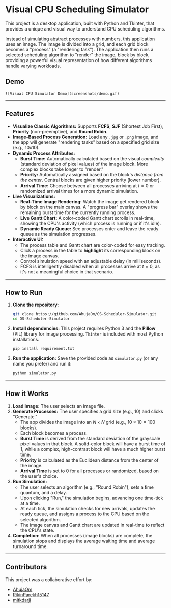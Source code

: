 # Visual CPU Scheduling Simulator

This project is a desktop application, built with Python and Tkinter, that provides a unique and visual way to understand CPU scheduling algorithms.

Instead of simulating abstract processes with numbers, this application uses an image. The image is divided into a grid, and each grid block becomes a "process" (a "rendering task"). The application then runs a selected scheduling algorithm to "render" the image, block by block, providing a powerful visual representation of how different algorithms handle varying workloads.

## Demo

`![Visual CPU Simulator Demo](screenshots/demo.gif)`

---

## Features

* **Visualize Classic Algorithms:** Supports **FCFS**, **SJF** (Shortest Job First), **Priority** (non-preemptive), and **Round Robin**.
* **Image-Based Process Generation:** Load any `.jpg` or `.png` image, and the app will generate "rendering tasks" based on a specified grid size (e.g., 10x10).
* **Dynamic Process Attributes:**
    * **Burst Time:** Automatically calculated based on the visual *complexity* (standard deviation of pixel values) of the image block. More complex blocks take longer to "render."
    * **Priority:** Automatically assigned based on the block's *distance from the center*. Central blocks are given higher priority (lower number).
    * **Arrival Time:** Choose between all processes arriving at $t=0$ or randomized arrival times for a more dynamic simulation.
* **Live Visualizations:**
    * **Real-Time Image Rendering:** Watch the image get rendered block by block on the main canvas. A "progress bar" overlay shows the remaining burst time for the currently running process.
    * **Live Gantt Chart:** A color-coded Gantt chart scrolls in real-time, showing the CPU's activity (which process is running or if it's idle).
    * **Dynamic Ready Queue:** See processes enter and leave the ready queue as the simulation progresses.
* **Interactive UI:**
    * The process table and Gantt chart are color-coded for easy tracking.
    * Click a process in the table to **highlight** its corresponding block on the image canvas.
    * Control simulation speed with an adjustable delay (in milliseconds).
    * FCFS is intelligently disabled when all processes arrive at $t=0$, as it's not a meaningful choice in that scenario.

---

## How to Run

1.  **Clone the repository:**
    ```sh
    git clone https://github.com/AhujaOm/OS-Scheduler-Simulator.git
    cd OS-Scheduler-Simulator
    ```

2.  **Install dependencies:**
    This project requires Python 3 and the **Pillow** (PIL) library for image processing. `Tkinter` is included with most Python installations.
    ```sh
    pip install requirement.txt
    ```

3.  **Run the application:**
    Save the provided code as `simulator.py` (or any name you prefer) and run it:
    ```sh
    python simulator.py
    ```

---

## How it Works

1.  **Load Image:** The user selects an image file.
2.  **Generate Processes:** The user specifies a grid size (e.g., 10) and clicks "Generate."
    * The app divides the image into an $N \times N$ grid (e.g., $10 \times 10 = 100$ blocks).
    * Each block becomes a process.
    * **Burst Time** is derived from the standard deviation of the grayscale pixel values in that block. A solid-color block will have a burst time of 1, while a complex, high-contrast block will have a much higher burst time.
    * **Priority** is calculated as the Euclidean distance from the center of the image.
    * **Arrival Time** is set to 0 for all processes or randomized, based on the user's choice.
3.  **Run Simulation:**
    * The user selects an algorithm (e.g., "Round Robin"), sets a time quantum, and a delay.
    * Upon clicking "Run," the simulation begins, advancing one time-tick at a time.
    * At each tick, the simulation checks for new arrivals, updates the ready queue, and assigns a process to the CPU based on the selected algorithm.
    * The image canvas and Gantt chart are updated in real-time to reflect the CPU's state.
4.  **Completion:** When all processes (image blocks) are complete, the simulation stops and displays the average waiting time and average turnaround time.

---

## Contributors

This project was a collaborative effort by:

* [AhujaOm](https://github.com/AhujaOm)
* [RikinParekh15147](https://github.com/RikinParekh15147)
* [mitkdarji](https://github.com/mitkdarji)
